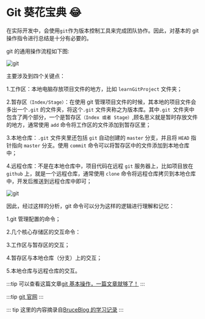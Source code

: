 # Git 葵花宝典 😂

在实际开发中，会使用`git`作为版本控制工具来完成团队协作。因此，对基本的 git 操作指令进行总结是十分有必要的。

git 的通用操作流程如下图:

![git](/image/git1.awebp)

主要涉及到四个关键点：

1.工作区：本地电脑存放项目文件的地方，比如 `learnGitProject` 文件夹；

2.暂存区`（Index/Stage）`：在使用 git 管理项目文件的时候，其本地的项目文件会多出一个`.git` 的文件夹，将这个`.git` 文件夹称之为版本库。其中`.git `文件夹中包含了两个部分，一个是暂存区`（Index 或者 Stage）`,顾名思义就是暂时存放文件的地方，通常使用 `add` 命令将工作区的文件添加到暂存区里；

3.本地仓库：`.git` 文件夹里还包括 `git` 自动创建的 `master` 分支，并且将 `HEAD` 指针指向 `master` 分支。使用 `commit` 命令可以将暂存区中的文件添加到本地仓库中；

4.远程仓库：不是在本地仓库中，项目代码在远程 `git` 服务器上，比如项目放在 `github` 上，就是一个远程仓库，通常使用 `clone` 命令将远程仓库拷贝到本地仓库中，开发后推送到远程仓库中即可；

![git](/image/git2.awebp)

因此，经过这样的分析，git 命令可以分为这样的逻辑进行理解和记忆：

1.git 管理配置的命令；

2.几个核心存储区的交互命令：

3.工作区与暂存区的交互；

4.暂存区与本地仓库（分支）上的交互；

5.本地仓库与远程仓库的交互。

:::tip
可以查看这篇文章[git 基本操作，一篇文章就够了！](https://juejin.cn/post/6844903598522908686)
:::

:::tip
[git 官网](https://git-scm.com/book/zh/v2/%E8%B5%B7%E6%AD%A5-%E5%AE%89%E8%A3%85-Git)
:::

::: tip
这里的内容摘录自[BruceBlog 的学习记录](https://brucecai55520.gitee.io/bruceblogpages/)
:::
